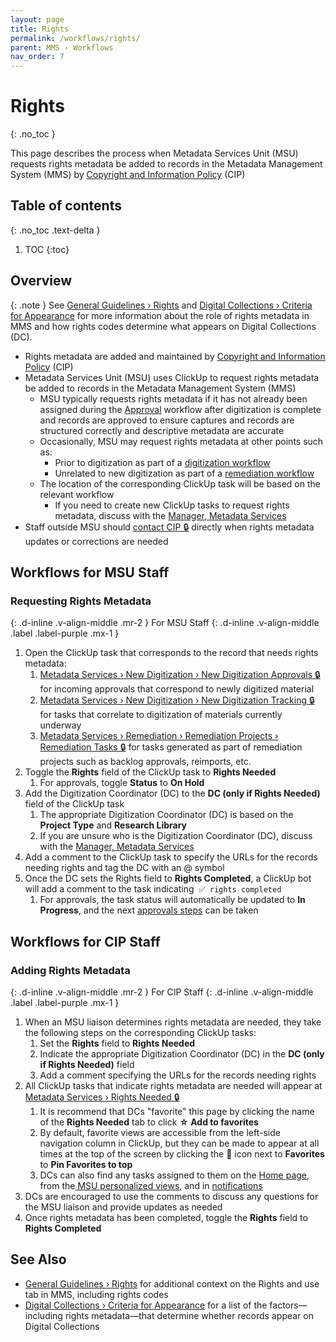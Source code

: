 ```yaml
---
layout: page
title: Rights
permalink: /workflows/rights/
parent: MMS › Workflows
nav_order: 7
---
```


# Rights
{: .no_toc }

This page describes the process when Metadata Services Unit (MSU) requests rights metadata be added to records in the Metadata Management System (MMS) by [Copyright and Information Policy](/metadata-documentation/resources/glossary/#copyright-information-policy) (CIP)

## Table of contents
{: .no_toc .text-delta }

1. TOC
{:toc}

## Overview

{: .note }
See [General Guidelines › Rights](/metadata-documentation/metadata/guidelines/#rights) and [Digital Collections › Criteria for Appearance](/metadata-documentation/dc/criteria/) for more information about the role of rights metadata in MMS and how rights codes determine what appears on Digital Collections (DC).

- Rights metadata are added and maintained by [Copyright and Information Policy](/metadata-documentation/resources/glossary/#copyright-information-policy) (CIP)
- Metadata Services Unit (MSU) uses ClickUp to request rights metadata be added to records in the Metadata Management System (MMS)
  - MSU typically requests rights metadata if it has not already been assigned during the [Approval](/metadata-documentation/workflows/approvals/) workflow after digitization is complete and records are approved to ensure captures and records are structured correctly and descriptive metadata are accurate
  - Occasionally, MSU may request rights metadata at other points such as:
    - Prior to digitization as part of a [digitization workflow](/metadata-documentation/workflows/digitization/)
    - Unrelated to new digitization as part of a [remediation workflow](/metadata-documentation/workflows/remediation/)
  - The location of the corresponding ClickUp task will be based on the relevant workflow
    - If you need to create new ClickUp tasks to request rights metadata, discuss with the [Manager, Metadata Services](/metadata-documentation/contact/)
- Staff outside MSU should [contact CIP 🔒](https://lair.nypl.org/-/departments/library-sites-and-services/research-libraries/copyright-information-policy) directly when rights metadata updates or corrections are needed

## Workflows for MSU Staff

### Requesting Rights Metadata
{: .d-inline .v-align-middle .mr-2 }
For MSU Staff
{: .d-inline .v-align-middle .label .label-purple .mx-1 }

1. Open the ClickUp task that corresponds to the record that needs rights metadata:
   1. [Metadata Services › New Digitization › New Digitization Approvals 🔒](https://app.clickup.com/2305128/v/l/6-180919377-1) for incoming approvals that correspond to newly digitized material
   1. [Metadata Services › New Digitization › New Digitization Tracking 🔒](https://app.clickup.com/2305128/v/l/6-164664866-1) for tasks that correlate to digitization of materials currently underway
   1. [Metadata Services › Remediation › Remediation Projects › Remediation Tasks 🔒](https://app.clickup.com/2305128/v/l/26b38-8667) for tasks generated as part of remediation projects such as backlog approvals, reimports, etc.
1. Toggle the **Rights** field of the ClickUp task to **Rights Needed**
   1. For approvals, toggle **Status** to **On Hold**
1. Add the Digitization Coordinator (DC) to the **DC (only if Rights Needed)** field of the ClickUp task
   1. The appropriate Digitization Coordinator (DC) is based on the **Project Type** and **Research Library**
   1. If you are unsure who is the Digitization Coordinator (DC), discuss with the [Manager, Metadata Services](/metadata-documentation/contact/)
1. Add a comment to the ClickUp task to specify the URLs for the records needing rights and tag the DC with an @ symbol
1. Once the DC sets the Rights field to **Rights Completed**, a ClickUp bot will add a comment to the task indicating  `✅ rights completed`
   1. For approvals, the task status will automatically be updated to **In Progress**, and the next [approvals steps](/metadata-documentation/workflows/approvals/#steps) can be taken

## Workflows for CIP Staff

### Adding Rights Metadata
{: .d-inline .v-align-middle .mr-2 }
For CIP Staff
{: .d-inline .v-align-middle .label .label-purple .mx-1 }

1. When an MSU liaison determines rights metadata are needed, they take the following steps on the corresponding ClickUp tasks:
   1. Set the **Rights** field to **Rights Needed**
   1. Indicate the appropriate Digitization Coordinator (DC) in the **DC (only if Rights Needed)** field
   1. Add a comment specifying the URLs for the records needing rights
1. All ClickUp tasks that indicate rights metadata are needed will appear at [Metadata Services › Rights Needed 🔒](https://app.clickup.com/2305128/v/l/26b38-4647)
   1. It is recommend that DCs "favorite" this page by clicking the name of the **Rights Needed** tab to click **☆ Add to favorites**
   1. By default, favorite views are accessible from the left-side navigation column in ClickUp, but they can be made to appear at all times at the top of the screen by clicking the **📌** icon next to **Favorites** to **Pin Favorites to top**
   1. DCs can also find any tasks assigned to them on the [Home page](https://app.clickup.com/2305128/home), from the[ MSU personalized views](https://app.clickup.com/2305128/v/l/4-18903295-1), and in [notifications](https://app.clickup.com/2305128/notifications)
1. DCs are encouraged to use the comments to discuss any questions for the MSU liaison and provide updates as needed
1. Once rights metadata has been completed, toggle the **Rights** field to **Rights Completed**

## See Also

- [General Guidelines › Rights](/metadata-documentation/metadata/guidelines/#rights) for additional context on the Rights and use tab in MMS, including rights codes
- [Digital Collections › Criteria for Appearance](/metadata-documentation/dc/criteria/) for a list of the factors—including rights metadata—that determine whether records appear on Digital Collections
